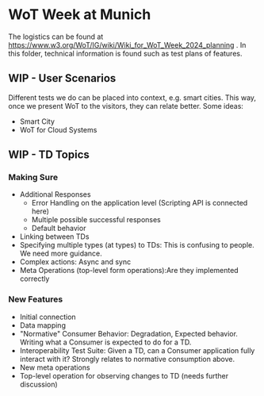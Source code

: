 # WoT Week at Munich

The logistics can be found at https://www.w3.org/WoT/IG/wiki/Wiki_for_WoT_Week_2024_planning .
In this folder, technical information is found such as test plans of features.

## WIP - User Scenarios

Different tests we do can be placed into context, e.g. smart cities. 
This way, once we present WoT to the visitors, they can relate better.
Some ideas:

* Smart City
* WoT for Cloud Systems

## WIP - TD Topics

### Making Sure

* Additional Responses
  * Error Handling on the application level (Scripting API is connected here)
  * Multiple possible successful responses
  * Default behavior
* Linking between TDs
* Specifying multiple types (at types) to TDs: This is confusing to people. We need more guidance.
* Complex actions: Async and sync
* Meta Operations (top-level form operations):Are they implemented correctly

### New Features
  
* Initial connection
* Data mapping
* "Normative" Consumer Behavior: Degradation, Expected behavior. Writing what a Consumer is expected to do for a TD.
* Interoperability Test Suite: Given a TD, can a Consumer application fully interact with it? Strongly relates to normative consumption above.
* New meta operations
* Top-level operation for observing changes to TD (needs further discussion)

